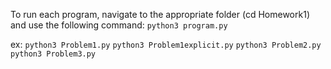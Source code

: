 To run each program, navigate to the appropriate folder (cd Homework1) and use the following command:
`python3 program.py`

ex:
`python3 Problem1.py`
`python3 Problem1explicit.py`
`python3 Problem2.py`
`python3 Problem3.py`
